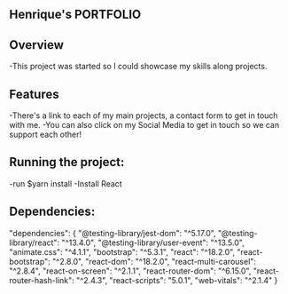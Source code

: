 ## Henrique's PORTFOLIO

## Overview 
-This project was started so I could showcase my skills along projects.

## Features
-There's a link to each of my main projects, a contact form to get in touch with me.
-You can also click on my Social Media to get in touch so we can support each other!

## Running the project:
-run $yarn install
-Install React

## Dependencies:

"dependencies": {
  "@testing-library/jest-dom": "^5.17.0",
  "@testing-library/react": "^13.4.0",
  "@testing-library/user-event": "^13.5.0",
  "animate.css": "^4.1.1",
  "bootstrap": "^5.3.1",
  "react": "^18.2.0",
  "react-bootstrap": "^2.8.0",
  "react-dom": "^18.2.0",
  "react-multi-carousel": "^2.8.4",
  "react-on-screen": "^2.1.1",
  "react-router-dom": "^6.15.0",
  "react-router-hash-link": "^2.4.3",
  "react-scripts": "5.0.1",
  "web-vitals": "^2.1.4"
}
